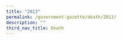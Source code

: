 ```yaml
---
title: "2013"
permalink: /government-gazette/death/2013/
description: ""
third_nav_title: Death
---
```

